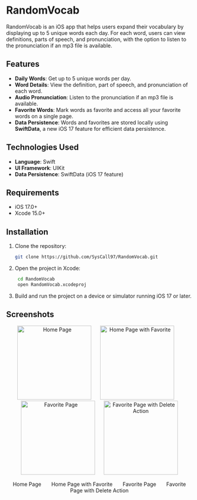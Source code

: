 # RandomVocab

RandomVocab is an iOS app that helps users expand their vocabulary by displaying up to 5 unique words each day. For each word, users can view definitions, parts of speech, and pronunciation, with the option to listen to the pronunciation if an mp3 file is available.

## Features

- **Daily Words**: Get up to 5 unique words per day.
- **Word Details**: View the definition, part of speech, and pronunciation of each word.
- **Audio Pronunciation**: Listen to the pronunciation if an mp3 file is available.
- **Favorite Words**: Mark words as favorite and access all your favorite words on a single page.
- **Data Persistence**: Words and favorites are stored locally using **SwiftData**, a new iOS 17 feature for efficient data persistence.

## Technologies Used

- **Language**: Swift
- **UI Framework**: UIKit
- **Data Persistence**: SwiftData (iOS 17 feature)

## Requirements

- iOS 17.0+
- Xcode 15.0+

## Installation

1. Clone the repository:
   ```bash
   git clone https://github.com/SysCall97/RandomVocab.git
2. Open the project in Xcode:
   ```bash
    cd RandomVocab
    open RandomVocab.xcodeproj
3. Build and run the project on a device or simulator running iOS 17 or later.

## Screenshots

<p align="center">
  <img src="./Screenshots/homePage.png" alt="Home Page" width="200" style="margin-right: 20px;" />
  <img src="./Screenshots/homePage_with_fav.png" alt="Home Page with Favorite" width="200" style="margin-right: 20px;" />
  <img src="./Screenshots/favoritePage.png" alt="Favorite Page" width="200" style="margin-right: 20px;" />
  <img src="./Screenshots/favoritePage_with_del_action.png" alt="Favorite Page with Delete Action" width="200" />
</p>

<p align="center">
  Home Page &nbsp;&nbsp;&nbsp;&nbsp;&nbsp; Home Page with Favorite &nbsp;&nbsp;&nbsp;&nbsp;&nbsp;
  Favorite Page &nbsp;&nbsp;&nbsp;&nbsp;&nbsp; Favorite Page with Delete Action
</p>


